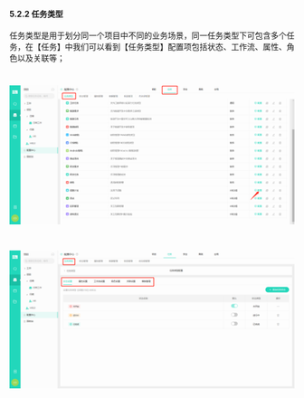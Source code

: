 #### 5.2.2 任务类型

任务类型是用于划分同一个项目中不同的业务场景，同一任务类型下可包含多个任务，在【任务】中我们可以看到【任务类型】配置项包括状态、工作流、属性、角色以及关联等；

# ![](/assets/管理员手册-任务类型-任务设置1.png)

# ![](/assets/管理员手册-任务类型-任务设置2.png)









